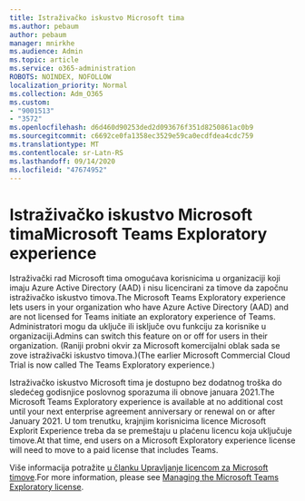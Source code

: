 ```yaml
---
title: Istraživačko iskustvo Microsoft tima
ms.author: pebaum
author: pebaum
manager: mnirkhe
ms.audience: Admin
ms.topic: article
ms.service: o365-administration
ROBOTS: NOINDEX, NOFOLLOW
localization_priority: Normal
ms.collection: Adm_O365
ms.custom:
- "9001513"
- "3572"
ms.openlocfilehash: d6d460d90253ded2d093676f351d8250861ac0b9
ms.sourcegitcommit: c6692ce0fa1358ec3529e59ca0ecdfdea4cdc759
ms.translationtype: MT
ms.contentlocale: sr-Latn-RS
ms.lasthandoff: 09/14/2020
ms.locfileid: "47674952"
---
```

# <a name="microsoft-teams-exploratory-experience"></a><span data-ttu-id="990c6-102">Istraživačko iskustvo Microsoft tima</span><span class="sxs-lookup"><span data-stu-id="990c6-102">Microsoft Teams Exploratory experience</span></span>

<span data-ttu-id="990c6-103">Istraživački rad Microsoft tima omogućava korisnicima u organizaciji koji imaju Azure Active Directory (AAD) i nisu licencirani za timove da započnu istraživačko iskustvo timova.</span><span class="sxs-lookup"><span data-stu-id="990c6-103">The Microsoft Teams Exploratory experience lets users in your organization who have Azure Active Directory (AAD) and are not licensed for Teams initiate an exploratory experience of Teams.</span></span> <span data-ttu-id="990c6-104">Administratori mogu da uključe ili isključe ovu funkciju za korisnike u organizaciji.</span><span class="sxs-lookup"><span data-stu-id="990c6-104">Admins can switch this feature on or off for users in their organization.</span></span> <span data-ttu-id="990c6-105">(Raniji probni okvir za Microsoft komercijalni oblak sada se zove istraživački iskustvo timova.)</span><span class="sxs-lookup"><span data-stu-id="990c6-105">(The earlier Microsoft Commercial Cloud Trial is now called The Teams Exploratory experience.)</span></span>

<span data-ttu-id="990c6-106">Istraživačko iskustvo Microsoft tima je dostupno bez dodatnog troška do sledećeg godisnjice poslovnog sporazuma ili obnove januara 2021.</span><span class="sxs-lookup"><span data-stu-id="990c6-106">The Microsoft Teams Exploratory experience is available at no additional cost until your next enterprise agreement anniversary or renewal on or after January 2021.</span></span> <span data-ttu-id="990c6-107">U tom trenutku, krajnjim korisnicima licence Microsoft Explorit Experience treba da se premeštaju u plaćenu licencu koja uključuje timove.</span><span class="sxs-lookup"><span data-stu-id="990c6-107">At that time, end users on a Microsoft Exploratory experience license will need to move to a paid license that includes Teams.</span></span>

<span data-ttu-id="990c6-108">Više informacija potražite [u članku Upravljanje licencom za Microsoft timove](https://docs.microsoft.com/microsoftteams/teams-exploratory/).</span><span class="sxs-lookup"><span data-stu-id="990c6-108">For more information, please see [Managing the Microsoft Teams Exploratory license](https://docs.microsoft.com/microsoftteams/teams-exploratory/).</span></span>

